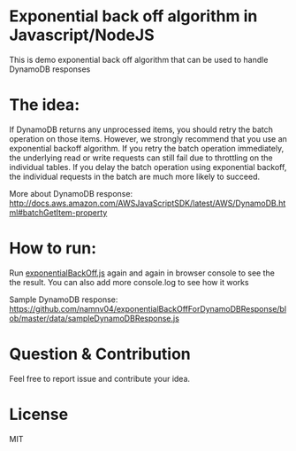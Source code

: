 # Exponential back off algorithm in Javascript/NodeJS
This is demo exponential back off algorithm that can be used to handle DynamoDB responses
# The idea: 
If DynamoDB returns any unprocessed items, you should retry the batch operation on those items. However, we strongly recommend that you use an exponential backoff algorithm. If you retry the batch operation immediately, the underlying read or write requests can still fail due to throttling on the individual tables. If you delay the batch operation using exponential backoff, the individual requests in the batch are much more likely to succeed.

More about DynamoDB response: http://docs.aws.amazon.com/AWSJavaScriptSDK/latest/AWS/DynamoDB.html#batchGetItem-property

# How to run:
Run [exponentialBackOff.js](exponentialBackOff.js) again and again  in browser console to see the the result.
You can also add more console.log to see how it works

Sample DynamoDB response: https://github.com/namnv04/exponentialBackOffForDynamoDBResponse/blob/master/data/sampleDynamoDBResponse.js

# Question & Contribution
Feel free to report issue and contribute your idea.

# License
MIT
